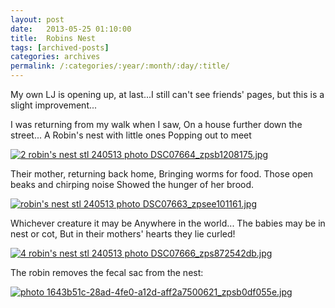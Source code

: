 ```yaml
---
layout: post
date:	2013-05-25 01:10:00
title:  Robins Nest
tags: [archived-posts]
categories: archives
permalink: /:categories/:year/:month/:day/:title/
---
```

My own LJ is opening up, at last...I still can't see friends' pages, but this is a slight improvement...

I was returning from my walk when I saw,
On a house further down the street...
A Robin's nest with little ones
Popping out to meet

<a href="http://s1274.photobucket.com/user/apeednahom/media/DSC07664_zpsb1208175.jpg.html" target="_blank"><img src="http://i1274.photobucket.com/albums/y430/apeednahom/DSC07664_zpsb1208175.jpg" border="0" alt="2  robin&#39;s nest stl 240513 photo DSC07664_zpsb1208175.jpg" /></a>


Their mother, returning back home,
Bringing worms for food.
Those open beaks and chirping noise
Showed the hunger of her brood.

<a href="http://s1274.photobucket.com/user/apeednahom/media/DSC07663_zpsee101161.jpg.html" target="_blank"><img src="http://i1274.photobucket.com/albums/y430/apeednahom/DSC07663_zpsee101161.jpg" border="0" alt="robin&#39;s nest stl 240513 photo DSC07663_zpsee101161.jpg" /></a>


Whichever creature it may be
Anywhere in the world...
The babies may be in nest or cot,
But in their mothers' hearts they lie curled!

<a href="http://s1274.photobucket.com/user/apeednahom/media/DSC07666_zps872542db.jpg.html" target="_blank"><img src="http://i1274.photobucket.com/albums/y430/apeednahom/DSC07666_zps872542db.jpg" border="0" alt="4 robin&#39;s nest stl 240513 photo DSC07666_zps872542db.jpg" /></a>

The robin removes the fecal sac from the nest:

<a href="http://s1274.photobucket.com/user/apeednahom/media/1643b51c-28ad-4fe0-a12d-aff2a7500621_zpsb0df055e.jpg.html" target="_blank"><img src="http://i1274.photobucket.com/albums/y430/apeednahom/1643b51c-28ad-4fe0-a12d-aff2a7500621_zpsb0df055e.jpg" border="0" alt=" photo 1643b51c-28ad-4fe0-a12d-aff2a7500621_zpsb0df055e.jpg"/></a>
